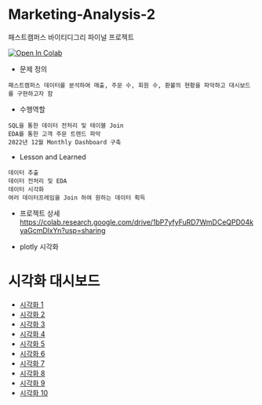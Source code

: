 # Marketing-Analysis-2
패스트캠퍼스 바이티디그리 파이널 프로젝트

<a target="_blank" href="https://colab.research.google.com/drive/1bP7yfyFuRD7WmDCeQPD04kyaGcmDlxYn?usp=sharing">
  <img src="https://colab.research.google.com/assets/colab-badge.svg" alt="Open In Colab"/>
</a>

* 문제 정의
```
패스트캠퍼스 데이터를 분석하여 매출, 주문 수, 회원 수, 환불의 현황을 파악하고 대시보드를 구현하고자 함
```
* 수행역할
```
SQL을 통한 데이터 전처리 및 테이블 Join
EDA를 통한 고객 주문 트렌드 파악
2022년 12월 Monthly Dashboard 구축
```
* Lesson and Learned
```
데이터 추출
데이터 전처리 및 EDA
데이터 시각화
여러 데이터프레임을 Join 하여 원하는 데이터 획득
```

* 프로젝트 상세
https://colab.research.google.com/drive/1bP7yfyFuRD7WmDCeQPD04kyaGcmDlxYn?usp=sharing

* plotly 시각화
<html>
<head>
</head>
<body>
    <h1>시각화 대시보드</h1>
    <ul>
        <li><a href="increase_pct.html">시각화 1</a></li>
        <li><a href="daily_sales.html">시각화 2</a></li>
        <li><a href="top10_heatmap.html">시각화 3</a></li>
        <li><a href="top10_keyword.html">시각화 4</a></li>
        <li><a href="top20_refund.html">시각화 5</a></li>
        <li><a href="new_customer_month.html">시각화 6</a></li>
        <li><a href="new_customer_month2.html">시각화 7</a></li>
        <li><a href="order_date.html">시각화 8</a></li>
        <li><a href="course_date.html">시각화 9</a></li>
        <li><a href="weekday_pie.html">시각화 10</a></li>
    </ul>

